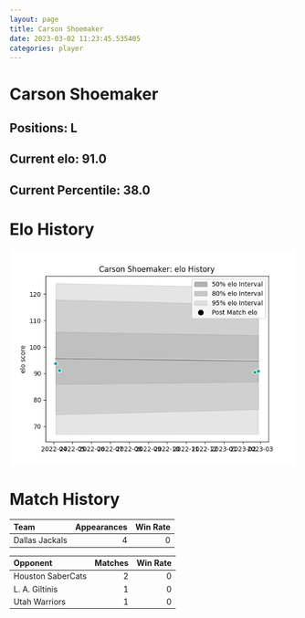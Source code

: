 ```yaml
---  
layout: page  
title: Carson Shoemaker  
date: 2023-03-02 11:23:45.535405  
categories: player  
---
```

# Carson Shoemaker

## Positions: L

## Current elo: 91.0

## Current Percentile: 38.0

# Elo History


![elo history](history_CarsonShoemaker.png)
# Match History


| Team           |   Appearances |   Win Rate |
|:---------------|--------------:|-----------:|
| Dallas Jackals |             4 |          0 |

| Opponent          |   Matches |   Win Rate |
|:------------------|----------:|-----------:|
| Houston SaberCats |         2 |          0 |
| L. A. Giltinis    |         1 |          0 |
| Utah Warriors     |         1 |          0 |